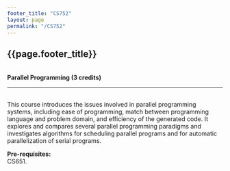 ```yaml
---
footer_title: "CS752"
layout: page
permalink: "/CS752"
---
```


## {{page.footer_title}}
\
**Parallel Programming (3 credits)**

---
\
This course introduces the issues involved in parallel programming systems, including ease of programming, match between programming language and problem domain, and efficiency of the generated code. It explores and compares several parallel programming paradigms and investigates algorithms for scheduling parallel programs and for automatic parallelization of serial programs.

**Pre-requisites:**
\
CS651.